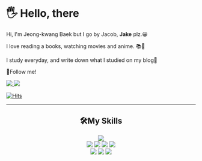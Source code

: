 <h1>🖐 Hello, there</h1>

<p>
 Hi, I'm Jeong-kwang Baek but I go by Jacob, <b>Jake</b> plz.😀
</p>
<p>
 I love reading a books, watching movies and anime. 📚🎥
</p>
<p>
 <span>I study everyday, and write down what I studied on my blog🎯</span><br/>
</p>

<p>
 <span>🎈Follow me!</span>
</p>

<a href="https://jaykaybaek.tistory.com" target="_blank">
 <img src="https://img.shields.io/badge/MyBlog-fca311?style=flat-square&logo=Blogger&logoColor=white"/>
</a>
 <a href="mailto:jaykaybaek@gmail.com"><img src="https://img.shields.io/badge/jaykaybaek@gmail.com-EA4335?style=flat-square&logo=Gmail&logoColor=white&link=mailto:jaykaybaek@gmail.com"/></a>

[![Hits](https://hits.seeyoufarm.com/api/count/incr/badge.svg?url=https%3A%2F%2Fgithub.com%2FjaykayBaek&count_bg=%2379C83D&title_bg=%23555555&icon=github.svg&icon_color=%23E7E7E7&title=hits&edge_flat=true)](https://hits.seeyoufarm.com)

<hr/>

<div align="center">
 <h2>🛠My Skills</h2>
 <div>
    <img src="https://img.shields.io/badge/java-3776AB?style=for-the-badge&logo=CoffeeScript&logoColor=white">
 </div>
 <div>
    <img src="https://img.shields.io/badge/html-E34F26?style=for-the-badge&logo=html5&logoColor=white">
    <img src="https://img.shields.io/badge/css-1572B6?style=for-the-badge&logo=css3&logoColor=white">
    <img src="https://img.shields.io/badge/javascript-F7DF1E?style=for-the-badge&logo=javascript&logoColor=white">
    <img src="https://img.shields.io/badge/jQuery-0769AD?style=for-the-badge&logo=jQuery&logoColor=white">
 </div>
 <div>
  <img src="https://img.shields.io/badge/Spring Boot-6DB33F?style=for-the-badge&logo=Spring Boot&logoColor=white">
  <img src="https://img.shields.io/badge/Spring JPA-6DB33F?style=for-the-badge&logo=Spring&logoColor=white">
  <img src="https://img.shields.io/badge/MySQL-4479A1?style=for-the-badge&logo=MySQL&logoColor=white">
 </div>
</div>
